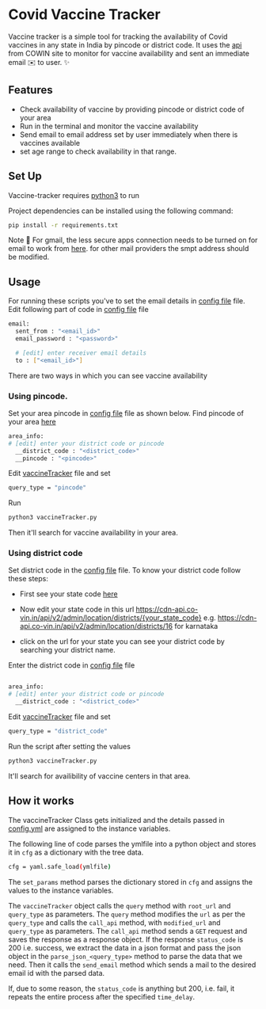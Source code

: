 # Covid Vaccine Tracker

Vaccine tracker is a simple tool for tracking the availability of Covid vaccines in any state in India by pincode or district code.
It uses the [api](https://apisetu.gov.in/public/marketplace/api/cowin/cowin-public-v2#/Appointment%20Availability%20APIs/findByPin) from COWIN site to monitor for vaccine availability and sent an immediate email :envelope: to user.
 ✨

## Features

- Check availability of vaccine by providing pincode or district code of your area
- Run in the terminal and monitor the vaccine availability
- Send email to email address set by user immediately when there is vaccines available
- set age range to check availability in that range.


## Set Up

Vaccine-tracker requires [python3](https://www.python.org/downloads/) to run

Project dependencies can be installed using the following command:

``` sh
pip install -r requirements.txt
```

Note :notebook: For gmail, the less secure apps connection needs to be turned on for email to work from [here](https://myaccount.google.com/lesssecureapps).
for other mail providers the smpt address should be modified.



## Usage
For running these scripts you've to set the email details in [config file](config.yml) file.
Edit following part of code in [config file](config.yml) file
``` sh 
email:
  sent_from : "<email_id>" 
  email_password : "<password>"

  # [edit] enter receiver email details
  to : ["<email_id>"]
```

There are two ways in which you can see vaccine availability

### Using pincode.
Set your area pincode in [config file](config.yml) file as shown below. Find pincode of your area [here](https://www.indiapost.gov.in/VAS/Pages/findpincode.aspx)
``` sh 
area_info:
# [edit] enter your district code or pincode
  __district_code : "<district_code>" 
  __pincode : "<pincode>"
```

Edit [vaccineTracker](vaccineTracker.py) file and set 
```sh
query_type = "pincode"
```

Run  
```sh
python3 vaccineTracker.py

```
Then it'll search for vaccine availability in your area.


### Using district code
Set district code in the [config file](config.yml) file.
To know your district code follow these steps:

- First see your state code [here](https://cdn-api.co-vin.in/api/v2/admin/location/states) 

- Now edit your state code in this url https://cdn-api.co-vin.in/api/v2/admin/location/districts/{your_state_code} 
  e.g. https://cdn-api.co-vin.in/api/v2/admin/location/districts/16 for karnataka

- click on the url for your state you can see your district code by searching your district name.


Enter the district code in [config file](config.yml) file

``` sh 

area_info:
# [edit] enter your district code or pincode
  __district_code : "<district_code>"
``` 
Edit [vaccineTracker](vaccineTracker.py) file and set 
```sh
query_type = "district_code"
```
Run the script after setting the values 
```sh
python3 vaccineTracker.py

```
It'll search for availibility of vaccine centers in that area.

## How it works
The vaccineTracker Class gets initialized and the details passed in [config.yml](config.yml) are assigned to the instance variables.

The following line of code parses the ymlfile into a python object and stores it in <code>cfg</code> as a dictionary with the tree data.
```sh
cfg = yaml.safe_load(ymlfile)
```

The <code>set_params</code> method parses the dictionary stored in <code>cfg</code> and assigns the values to the instance variables.

The <code>vaccineTracker</code> object calls the <code>query</code> method with <code>root_url</code> and <code>query_type</code> as parameters. 
The <code>query</code> method modifies the <code>url</code> as per the <code>query_type</code> and calls the <code>call_api</code> method, with <code>modified_url</code> and <code>query_type</code> as parameters.
The <code>call_api</code> method sends a <code>GET</code> request and saves the response as a response object. If the response <code>status_code</code> is 200 i.e. success, we extract the data in a json format and pass the json object in the <code>parse_json_<query_type></code> method to parse the data that we need.
Then it calls the <code>send_email</code> method which sends a mail to the desired email id with the parsed data.

If, due to some reason, the <code>status_code</code> is anything but 200, i.e. fail, it repeats the entire process after the specified <code>time_delay</code>.